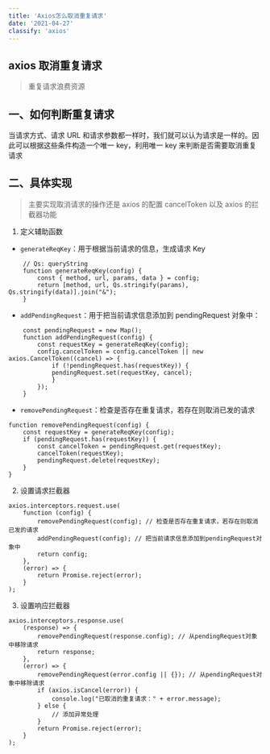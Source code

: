 ```yaml
---
title: 'Axios怎么取消重复请求'
date: '2021-04-27'
classify: 'axios'
---
```

## axios 取消重复请求

> 重复请求浪费资源

## 一、如何判断重复请求

当请求方式、请求 URL 和请求参数都一样时，我们就可以认为请求是一样的。因此可以根据这些条件构造一个唯一 key，利用唯一 key 来判断是否需要取消重复请求

## 二、具体实现

> 主要实现取消请求的操作还是 axios 的配置 cancelToken 以及 axios 的拦截器功能

1. 定义辅助函数

- `generateReqKey`：用于根据当前请求的信息，生成请求 Key

```
    // Qs: queryString
    function generateReqKey(config) {
        const { method, url, params, data } = config;
        return [method, url, Qs.stringify(params), Qs.stringify(data)].join("&");
    }
```

- `addPendingRequest`：用于把当前请求信息添加到 pendingRequest 对象中：

```
    const pendingRequest = new Map();
    function addPendingRequest(config) {
        const requestKey = generateReqKey(config);
        config.cancelToken = config.cancelToken || new axios.CancelToken((cancel) => {
            if (!pendingRequest.has(requestKey)) {
            pendingRequest.set(requestKey, cancel);
            }
        });
    }
```

- `removePendingRequest`：检查是否存在重复请求，若存在则取消已发的请求

```
function removePendingRequest(config) {
    const requestKey = generateReqKey(config);
    if (pendingRequest.has(requestKey)) {
        const cancelToken = pendingRequest.get(requestKey);
        cancelToken(requestKey);
        pendingRequest.delete(requestKey);
    }
}
```

2. 设置请求拦截器

```
axios.interceptors.request.use(
    function (config) {
        removePendingRequest(config); // 检查是否存在重复请求，若存在则取消已发的请求
        addPendingRequest(config); // 把当前请求信息添加到pendingRequest对象中
        return config;
    },
    (error) => {
        return Promise.reject(error);
    }
);
```

3. 设置响应拦截器

```
axios.interceptors.response.use(
    (response) => {
        removePendingRequest(response.config); // 从pendingRequest对象中移除请求
        return response;
    },
    (error) => {
        removePendingRequest(error.config || {}); // 从pendingRequest对象中移除请求
        if (axios.isCancel(error)) {
            console.log("已取消的重复请求：" + error.message);
        } else {
            // 添加异常处理
        }
        return Promise.reject(error);
    }
);
```
